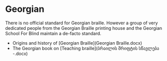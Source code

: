 # Georgian

There is no official standard for Georgian braille. However a group of
very dedicated people from the Georgian Braille printing house and the
Georgian School For Blind maintain a de-facto standard.

- Origins and history of [Georgian Braille](Georgian Braille.docx)
- The Georgian book on [Teaching braille](ბრაილის შრიფტის სწავლება -.docx)

